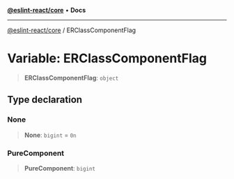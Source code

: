 [**@eslint-react/core**](../README.md) • **Docs**

***

[@eslint-react/core](../README.md) / ERClassComponentFlag

# Variable: ERClassComponentFlag

> **ERClassComponentFlag**: `object`

## Type declaration

### None

> **None**: `bigint` = `0n`

### PureComponent

> **PureComponent**: `bigint`
